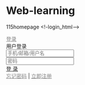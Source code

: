# Web-learning
115homepage
<!-login_html-->
<!DOCTYPE html>
<html>
<head>
<meta http-equiv="Content-Type" content="text/html; charset=utf-8" />
<title>用户登录</title>
<link rel="stylesheet" href="css/reset.css">
<link rel="stylesheet" href="css/font-awesome.min.css">
<link rel="stylesheet" href="css/loginstyle.css">
<script type="text/javascript" src="js/loginjs.js"></script>
</head>

<body>
<script src="/demos/googlegg.js"></script>

<div class="link">
	<a href="javascript:showDialog();" style="color:gray">登录</a>
</div>

<div class="ui-mask" id="mask" onselectstart="return false"></div>

<div class="ui-dialog" id="dialogMove" onselectstart='return false;'>
	<div class="ui-dialog-title" id="dialogDrag"  onselectstart="return false;" >
		用户登录
		<a class="ui-dialog-closebutton" href="javascript:hideDialog();"></a>
	</div>
	<div class="ui-dialog-content">
		<div class="ui-dialog-l40 ui-dialog-pt15">
			<input class="ui-dialog-input ui-dialog-input-username" type="input" placeholder="手机/邮箱/用户名" value="" />
		</div>
		<div class="ui-dialog-l40 ui-dialog-pt15">
			<input class="ui-dialog-input ui-dialog-input-password" type="input" placeholder="密码" value="" />
		</div>
		<div>
			<a class="ui-dialog-submit" href="#" >登 录</a>
		</div>
		<div class="ui-dialog-l40-1">
				<a href="#" style="color:gray">忘记密码</a>
				<span class="dotted"> | </span>
				<a href="#" style="color:gray">立即注册</a>
		</div>
	</div>
</div>
